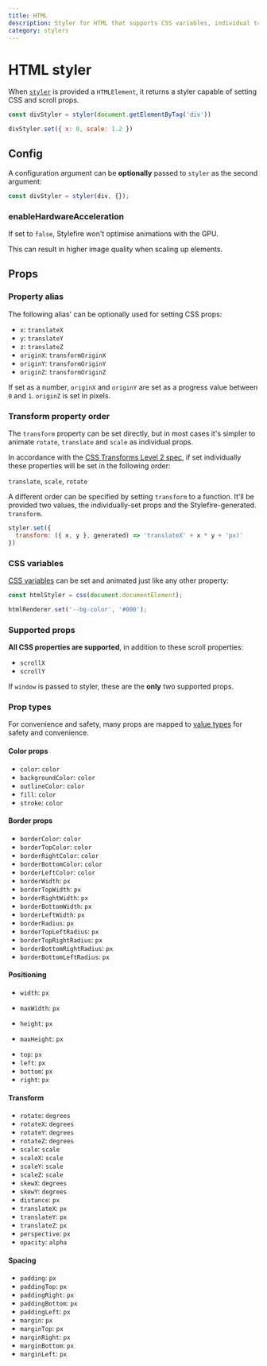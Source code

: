 ```yaml
---
title: HTML
description: Styler for HTML that supports CSS variables, individual transform props and prevents layout thrashing.
category: stylers
---
```


# HTML styler

When [`styler`](/stylefire/stylefire) is provided a `HTMLElement`, it returns a styler capable of setting CSS and scroll props.

```javascript
const divStyler = styler(document.getElementByTag('div'))

divStyler.set({ x: 0, scale: 1.2 })
```

## Config

A configuration argument can be **optionally** passed to `styler` as the second argument:

```javascript
const divStyler = styler(div, {});
```

### enableHardwareAcceleration

If set to `false`, Stylefire won't optimise animations with the GPU.

This can result in higher image quality when scaling up elements.

## Props

### Property alias

The following alias' can be optionally used for setting CSS props:

* `x`: `translateX`
* `y`: `translateY`
* `z`: `translateZ`
* `originX`: `transformOriginX`
* `originY`: `transformOriginY`
* `originZ`: `transformOriginZ`

If set as a number, `originX` and `originY` are set as a progress value between `0` and `1`. `originZ` is set in pixels.

### Transform property order

The `transform` property can be set directly, but in most cases it's simpler to animate `rotate`, `translate` and `scale` as individual props.

In accordance with the [CSS Transforms Level 2 spec](https://drafts.csswg.org/css-transforms-2/#individual-transforms), if set individually these properties will be set in the following order:

`translate`, `scale`, `rotate`

A different order can be specified by setting `transform` to a function. It'll be provided two values, the individually-set props and the Stylefire-generated. `transform`.

```javascript
styler.set({
  transform: ({ x, y }, generated) => 'translateX' + x * y + 'px)'
})
```

### CSS variables

[CSS variables](https://css-tricks.com/difference-between-types-of-css-variables/#article-header-id-1) can be set and animated just like any other property:

```javascript
const htmlStyler = css(document.documentElement);

htmlRenderer.set('--bg-color', '#000');
```

### Supported props

**All CSS properties are supported**, in addition to these scroll properties:

* `scrollX`
* `scrollY`

If `window` is passed to styler, these are the **only** two supported props.

### Prop types

For convenience and safety, many props are mapped to [value types](https://github.com/Popmotion/popmotion/tree/master/packages/style-value-types) for safety and convenience.

#### Color props

* `color`: `color`
* `backgroundColor`: `color`
* `outlineColor`: `color`
* `fill`: `color`
* `stroke`: `color`

#### Border props

- `borderColor`: `color`
- `borderTopColor`: `color`
- `borderRightColor`: `color`
- `borderBottomColor`: `color`
- `borderLeftColor`: `color`
- `borderWidth`: `px`
- `borderTopWidth`: `px`
- `borderRightWidth`: `px`
- `borderBottomWidth`: `px`
- `borderLeftWidth`: `px`
- `borderRadius`: `px`
- `borderTopLeftRadius`: `px`
- `borderTopRightRadius`: `px`
- `borderBottomRightRadius`: `px`
- `borderBottomLeftRadius`: `px`

#### Positioning

* `width`: `px`
- `maxWidth`: `px`
* `height`: `px`
- `maxHeight`: `px`
* `top`: `px`
* `left`: `px`
* `bottom`: `px`
* `right`: `px`

#### Transform

* `rotate`: `degrees`
* `rotateX`: `degrees`
* `rotateY`: `degrees`
* `rotateZ`: `degrees`
* `scale`: `scale`
* `scaleX`: `scale`
* `scaleY`: `scale`
* `scaleZ`: `scale`
* `skewX`: `degrees`
* `skewY`: `degrees`
* `distance`: `px`
* `translateX`: `px`
* `translateY`: `px`
* `translateZ`: `px`
* `perspective`: `px`
* `opacity`: `alpha`

#### Spacing

- `padding`: `px`
- `paddingTop`: `px`
- `paddingRight`: `px`
- `paddingBottom`: `px`
- `paddingLeft`: `px`
- `margin`: `px`
- `marginTop`: `px`
- `marginRight`: `px`
- `marginBottom`: `px`
- `marginLeft`: `px`
